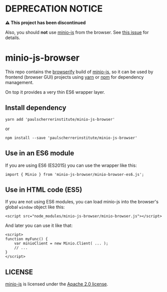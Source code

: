 # DEPRECATION NOTICE

**⚠️ This project has been discontinued**

Also, you should **not** use [minio-js][] from the browser. See [this issue](https://github.com/minio/minio-js/issues/729#issuecomment-463538649) for details.

# minio-js-browser

This repo contains the [browserify][] build of [minio-js][], so it
can be used by frontend (browser GUI) projects using [yarn][] or
[npm][] for dependency management.

On top it provides a very thin ES6 wrapper layer.

## Install dependency

    yarn add 'paulscherrerinstitute/minio-js-browser'

or

    npm install --save 'paulscherrerinstitute/minio-js-browser'

## Use in an ES6 module

If you are using ES6 (ES2015) you can use the wrapper like this:

    import { Minio } from 'minio-js-browser/minio-browser-es6.js';

## Use in HTML code (ES5)

If you are not using ES6 modules, you can load minio-js into the
browser's global `window` object like this:

    <script src="node_modules/minio-js-browser/minio-browser.js"></script>

And later you can use it like that:

    <script>
    function myFunc() {
        var minioClient = new Minio.Client( ... );
        // ...
    }
    </script>


## LICENSE

[minio-js][] is licensed under the [Apache 2.0 license](https://github.com/minio/minio-js/blob/master/LICENSE).


[browserify]: http://browserify.org/
[minio-js]: https://github.com/minio/minio-js/
[npm]: https://www.npmjs.com/
[yarn]: https://yarnpkg.com/
